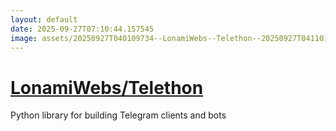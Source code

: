 ```yaml
---
layout: default
date: 2025-09-27T07:10:44.157545
image: assets/20250927T040109734--LonamiWebs--Telethon--20250927T041101019--cropped.png
---
```


# [LonamiWebs/Telethon](https://github.com/LonamiWebs/Telethon)

Python library for building Telegram clients and bots
